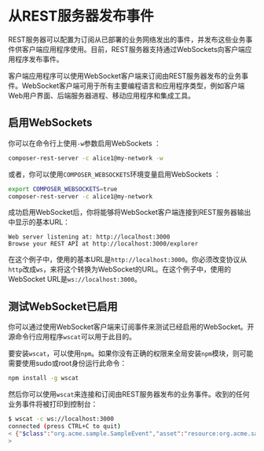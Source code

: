 # 从REST服务器发布事件

REST服务器可以配置为订阅从已部署的业务网络发出的事件，并发布这些业务事件供客户端应用程序使用。目前，REST服务器支持通过WebSockets向客户端应用程序发布事件。

客户端应用程序可以使用WebSocket客户端来订阅由REST服务器发布的业务事件。WebSocket客户端可用于所有主要编程语言和应用程序类型，例如客户端Web用户界面、后端服务器进程、移动应用程序和集成工具。

## 启用WebSockets

你可以在命令行上使用`-w`参数启用WebSockets ：
```bash
composer-rest-server -c alice1@my-network -w
```

或者，你可以使用`COMPOSER_WEBSOCKETS`环境变量启用WebSockets ：
```bash
export COMPOSER_WEBSOCKETS=true
composer-rest-server -c alice1@my-network
```

成功启用WebSocket后，你将能够将WebSocket客户端连接到REST服务器输出中显示的基本URL：
```
Web server listening at: http://localhost:3000
Browse your REST API at http://localhost:3000/explorer
```

在这个例子中，使用的基本URL是`http://localhost:3000`。你必须改变协议从`http`改成`ws`，来将这个转换为WebSocket的URL。在这个例子中，使用的WebSocket URL是`ws://localhost:3000`。

## 测试WebSocket已启用

你可以通过使用WebSocket客户端来订阅事件来测试已经启用的WebSocket。开源命令行应用程序`wscat`可以用于此目的。

要安装`wscat`，可以使用`npm`。如果你没有正确的权限来全局安装`npm`模块，则可能需要使用sudo或root身份运行此命令：
```bash
npm install -g wscat
```

然后你可以使用`wscat`来连接和订阅由REST服务器发布的业务事件。收到的任何业务事件将被打印到控制台：
```bash
$ wscat -c ws://localhost:3000
connected (press CTRL+C to quit)
< {"$class":"org.acme.sample.SampleEvent","asset":"resource:org.acme.sample.SampleAsset#assetId:1","oldValue":"","newValue":"hello world","eventId":"a80d220b-09db-4812-b04b-d5d03b663671#0","timestamp":"2017-08-23T12:47:17.685Z"}
>
```
